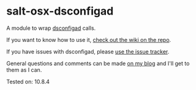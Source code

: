# salt-osx-dsconfigad

A module to wrap [dsconfigad](http://bit.ly/15gnT5I) calls.

If you want to know how to use it, [check out the wiki on the repo](https://github.com/VertigoRay/salt-osx-dsconfigad/wiki).

If you have issues with dsconfigad, please [use the issue tracker](https://github.com/VertigoRay/salt-osx-dsconfigad/issues).

General questions and comments can be made [on my blog](http://go.vertigion.com/SaltStack-dsconfigad) and I'll get to them as I can.

Tested on: 10.8.4
